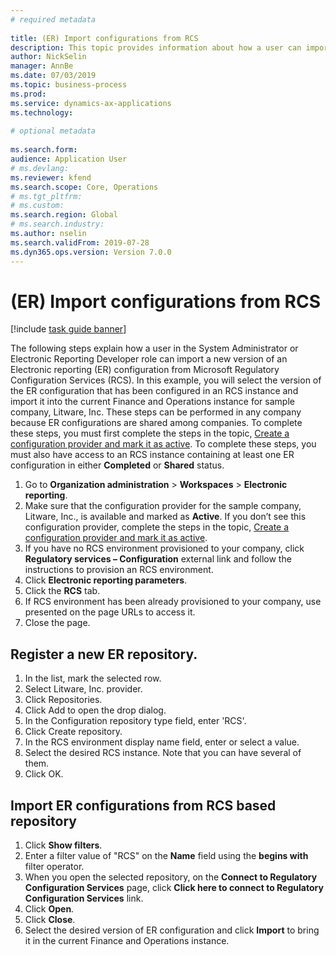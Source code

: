 ```yaml
--- 
# required metadata 
 
title: (ER) Import configurations from RCS
description: This topic provides information about how a user can import a new version of an ER configuration from RCS.
author: NickSelin
manager: AnnBe 
ms.date: 07/03/2019
ms.topic: business-process 
ms.prod:  
ms.service: dynamics-ax-applications 
ms.technology:  
 
# optional metadata 
 
ms.search.form:  
audience: Application User 
# ms.devlang:  
ms.reviewer: kfend
ms.search.scope: Core, Operations 
# ms.tgt_pltfrm:  
# ms.custom:  
ms.search.region: Global
# ms.search.industry: 
ms.author: nselin
ms.search.validFrom: 2019-07-28 
ms.dyn365.ops.version: Version 7.0.0 
---
```

# (ER) Import configurations from RCS

[!include [task guide banner](../../includes/task-guide-banner.md)]

The following steps explain how a user in the System Administrator or Electronic Reporting Developer role can import a new version of an Electronic reporting (ER) configuration from Microsoft Regulatory Configuration Services (RCS). In this example, you will select the version of the ER configuration that has been configured in an RCS instance and import it into the current Finance and Operations instance for sample company, Litware, Inc. These steps can be performed in any company because ER configurations are shared among companies. To complete these steps, you must first complete the steps in the topic, [Create a configuration provider and mark it as active](er-configuration-provider-mark-it-active-2016-11.md). To complete these steps, you must also have access to an RCS instance containing at least one ER configuration in either **Completed** or **Shared** status.

1. Go to **Organization administration** > **Workspaces** > **Electronic reporting**. 
2. Make sure that the configuration provider for the sample company, Litware, Inc., is available and marked as **Active**. If you don’t see this configuration provider, complete the steps in the topic, [Create a configuration provider and mark it as active](er-configuration-provider-mark-it-active-2016-11.md). 
3. If you have no RCS environment provisioned to your company, click **Regulatory services – Configuration** external link and follow the instructions to provision an RCS environment. 
4. Click **Electronic reporting parameters**. 
5. Click the **RCS** tab. 
6. If RCS environment has been already provisioned to your company, use presented on the page URLs to access it. 
7. Close the page. 

## Register a new ER repository. 
1. In the list, mark the selected row. 
2. Select Litware, Inc. provider. 
3. Click Repositories. 
4. Click Add to open the drop dialog. 
5. In the Configuration repository type field, enter 'RCS'. 
6. Click Create repository. 
7. In the RCS environment display name field, enter or select a value. 
8. Select the desired RCS instance. Note that you can have several of them. 
9. Click OK. 

## Import ER configurations from RCS based repository
1. Click **Show filters**. 
2. Enter a filter value of "RCS" on the **Name** field using the **begins with** filter operator. 
3. When you open the selected repository, on the **Connect to Regulatory Configuration Services** page, click **Click here to connect to Regulatory Configuration Services** link. 
4. Click **Open**. 
5. Click **Close**. 
6. Select the desired version of ER configuration and click **Import** to bring it in the current Finance and Operations instance.

